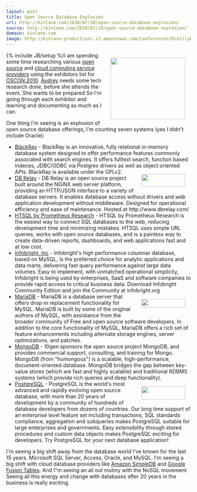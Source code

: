 ```yaml
---
layout: post
title: Open Source Database Explosion
url: http://kinlane.com/2010/07/10/open-source-database-explosion/
source: http://kinlane.com/2010/07/10/open-source-database-explosion/
domain: kinlane.com
image: http://kinlane-productions.s3.amazonaws.com/Conferences/OreillyOscon.PNG
---
```

{% include JB/setup %}<img class="alignnone" style="padding: 15px;" title="Oscon" src="http://kinlane-productions.s3.amazonaws.com/Conferences/OreillyOscon.PNG" alt="" width="204" height="167" align="right" />I am spending some time researching various <a href="http://www.kinlane.com/category/open-source/" target="_blank">open source</a> and <a href="http://sites.google.com/a/kinlane.com/cloud-computing/players/zeus" target="_blank">cloud computing service providers</a> using the exhibitors list for <a href="http://www.oscon.com/oscon2010" target="_blank">OSCON 2010</a>. <a href="http://www.audreywatters.com" target="_blank">Audrey</a> needs some tech research done, before she attends the event. She wants to be prepared So I'm going through each exhibitor and learning and documenting as much as I can.<p></p>
One thing I'm seeing is an explosion of open source database offerings, I'm counting seven systems (yes I didn't include Oracle):
<ul class="mainlist">
	<li><a href="http://www.blackray.org/" target="_blank">BlackRay</a> - BlackRay is an innovative, fully relational in-memory database system designed to offer performance features commonly associated with search engines. It offers fulltext search, function based indeces, JDBC/ODBC via Postgres drivers as well as object oriented APIs. BlackRay is available under the GPLv2.<img class="alignnone" style="padding: 15px;" title="Blackray" src="http://kinlane-productions.s3.amazonaws.com/database/blackray.jpg" alt="" width="120" height="34" align="right" /></li>
	<li><a href="http://dbrelay.com/" target="_blank">DB Relay</a> - DB Relay is an open source project built around the NGiNX web server platform, providing an HTTP/JSON interface to a variety of database servers. It enables database access without drivers and web application development without middleware. Designed for operational efficiency and ease of maintenance. Hosted at http://www.dbrelay.com/</li>
	<li><a href="http://www.htsql.com/" target="_blank">HTSQL by Prometheus Research</a> - HTSQL by Prometheus Research is the easiest way to connect SQL databases to the web, reducing development time and minimizing mistakes. HTSQL uses simple URL queries, works with open source databases, and is a painless way to create data-driven reports, dashboards, and web applications fast and at low cost.</li>
	<li><a href="http://www.infobright.com/" target="_blank">Infobright, Inc</a> - Infobright's high performance columnar database, based on MySQL, is the preferred choice for analytic applications and data marts, delivering fast query performance against large data volumes. Easy to implement, with unmatched operational simplicity, Infobright is being used by enterprises, SaaS and software companies to provide rapid access to critical business data. Download Infobright Community Edition and join the Community at infobright.org <img class="alignnone" style="padding: 15px;" title="InfoBright" src="http://kinlane-productions.s3.amazonaws.com/database/infobright_2.gif" alt="" width="120" height="24" align="right" /></li>
	<li><a href="http://askmonty.org/" target="_blank">MariaDB</a> - MariaDB is a database server that offers drop-in replacement functionality for MySQL. MariaDB is built by some of the original authors of MySQL, with assistance from the broader community of Free and open source software developers. In addition to the core functionality of MySQL, MariaDB offers a rich set of feature enhancements including alternate storage engines, server optimizations, and patches.</li>
	<li><a href="http://www.mongodb.org/" target="_blank">MongoDB</a> - 10gen sponsors the open source project MongoDB, and provides commercial support, consulting, and training for Mongo. MongoDB (from "humongous") is a scalable, high-performance, document-oriented database. MongoDB bridges the gap between key-value stores (which are fast and highly scalable) and traditional RDBMS systems (which provide rich queries and deep functionality). <img class="alignnone" style="padding: 15px;" title="MongoDB" src="http://kinlane-productions.s3.amazonaws.com/database/mongo_db.gif" alt="" width="120" height="36" align="right" /></li>
	<li><a href="http://www.postgresql.org/" target="_blank">PostgreSQL</a> - PostgreSQL is the world's most advanced and rapidly evolving open source database, with more than 20 years of development by a community of hundreds of database developers from dozens of countries. Our long time support of an enterprise level feature set including transactions, SQL standards compliance, aggregation and subqueries makes PostgreSQL suitable for large enterprises and governments. Easy extensibility through stored procedures and custom data objects makes PostgreSQL exciting for developers. Try PostgreSQL for your next database application!</li>
</ul>
I'm seeing a big shift away from the database world I've known for the last 15 years. Microsoft SQL Server, Access, Oracle, and MySQL. I'm seeing a big shift with cloud database providers like <a href="http://www.kinlane.com/category/amazon/amazon-simple-database/" target="_blank">Amazon SimpleDB</a> and <a href="http://www.kinlane.com/category/google/fusion-tables/" target="_blank">Google Fusion Tables</a>. And I"m seeing an all out mutiny with the NoSQL movement. Seeing all this energy and change with databases after 20 years in the business is really exciting.